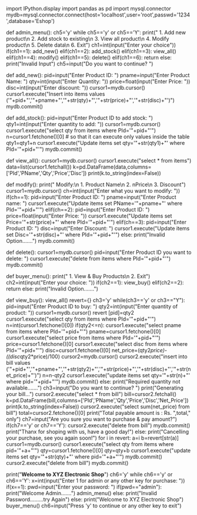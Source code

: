 import IPython.display
import pandas as pd
import mysql.connector
mydb=mysql.connector.connect(host='localhost',user='root',passwd='1234',database='Eshop')

def admin_menu():
    ch5='y'
    while ch5=='y' or ch5=='Y':
        print(" 1. Add new product\n 2. Add stock to existing\n 3. View all product\n 4. Modify product\n 5. Delete data\n 6. Exit")
        ch1=int(input("Enter your choice"))
        if(ch1==1):
            add_new()
        elif(ch1==2):
 add_stock()
        elif(ch1==3):
            view_all()
        elif(ch1==4):
            modify()
        elif(ch1==5):
            delete()
        elif(ch1==6):
            return
        else:
            print("Invalid Input")
        ch5=input("Do you want to continue? ")

def add_new():
    pid=input("Enter Product ID: ")
    pname=input("Enter Product Name: ")
    qty=int(input("Enter Quantity: "))
    price=float(input("Enter Price: "))
    disc=int(input("Enter discount: "))
    cursor1=mydb.cursor()
    cursor1.execute("Insert into items values ('"+pid+"','"+pname+"','"+str(qty)+"','"+str(price)+"','"+str(disc)+"')")
    mydb.commit()

def add_stock():
    pid=input("Enter Product ID to add stock: ")
    qty1=int(input("Enter quantity to add: "))
    cursor1=mydb.cursor()
    cursor1.execute("select qty from items where PId='"+pid+"'")
    n=cursor1.fetchone()[0] # so that it can execute only values inside the table
    qty1=qty1+n
    cursor1.execute("Update items set qty='"+str(qty1)+"' where PId='"+pid+"'")
    mydb.commit()

def view_all():
    cursor1=mydb.cursor()
    cursor1.execute("select * from items")
    data=list(cursor1.fetchall())
    k=pd.DataFrame(data,columns=['PId','PName','Qty','Price','Disc'])
    print(k.to_string(index=False))
    
def modify():
    print(" Modify:\n 1. Product Name\n 2. nPrice\n 3. Discount")
    cursor1=mydb.cursor()
    ch=int(input("Enter what you want to modify: "))
    if(ch==1):
        pid=input("Enter Product ID: ")
        pname=input("Enter Product name: ")
        cursor1.execute("Update items set PName='"+pname+"' where PId='"+pid+"'")
    elif(ch==2):
        pid=input("Enter Product ID: ")
        price=float(input("Enter Price: "))
        cursor1.execute("Update items set Price='"+str(price)+"' where PId='"+pid+"'")
    elif(ch==3):
        pid=input("Enter Product ID: ")
        disc=input("Enter Discount: ")
        cursor1.execute("Update items set Disc='"+str(disc)+"' where PId='"+pid+"'")
    else:
        print("Invalid Option.......")
    mydb.commit()

def delete():
    cursor1=mydb.cursor()
    pid=input("Enter Product ID you want to delete: ")
    cursor1.execute("delete from items where PId='"+pid+"'")
    mydb.commit()





def buyer_menu():
    print(" 1. View & Buy Products\n 2. Exit")
    ch2=int(input("Enter your choice: "))
    if(ch2==1):
        view_buy()
    elif(ch2==2):
        return
    else:
        print("Invalid Option.......")


def view_buy():
    view_all()
    revert={}
    ch3='y'
    while(ch3=='y' or ch3=="Y"):
        pid=input("Enter Product ID to buy: ")
        qty2=int(input("Enter quantity of product: "))
        cursor1=mydb.cursor()
        revert [pid]=qty2
        cursor1.execute("select qty from items where PId='"+pid+"'")
        n=int(cursor1.fetchone()[0])
        if(qty2<=n):
            cursor1.execute("select pname from items where PId='"+pid+"'")
            pname=cursor1.fetchone()[0]
            cursor1.execute("select price from items where PId='"+pid+"'")
            price=cursor1.fetchone()[0]
            cursor1.execute("select disc from items where PId='"+pid+"'")
            disc=cursor1.fetchone()[0]
            net_price=(qty2*price)-((disc*qty2*price)/100)
            cursor2=mydb.cursor()
            cursor2.execute("insert into bill values ('"+pid+"','"+pname+"','"+str(qty2)+"','"+str(price)+"','"+str(disc)+"','"+str(net_price)+"')")
            n=n-qty2
            cursor1.execute("update items set qty='"+str(n)+"' where pid='"+pid+"'")
            mydb.commit()
        else:
            print("Required quantity not available.......")
        ch3=input("Do you want to continue? ")
    print("Generating your bill...")
    cursor2.execute("select * from bill")
    bill=cursor2.fetchall()
    k=pd.DataFrame(bill,columns=['PId','PName','Qty','Price','Disc','Net_Price'])
    print(k.to_string(index=False))
    cursor2.execute("select sum(net_price) from bill")
    total=cursor2.fetchone()[0]
    print("Total payable amount is : Rs. ",total," only")
    ch7=input("Are you sure you want to purchase & pay amount?")
    if(ch7=='y' or ch7=='Y'):
        cursor2.execute("delete from bill")
        mydb.commit()
        print("Thanx for shoping with us, have a good day!")
    else:
        print("Cancelling your purchase, see you again soon!")
        for i in revert:
            a=i
            b=revert[str(a)]
            cursor1=mydb.cursor()
            cursor1.execute("select qty from items where pid='"+a+"'")
            qty=cursor1.fetchone()[0]
            qty=qty+b
            cursor1.execute("update items set qty='"+str(qty)+"' where pid='"+a+"'")
            mydb.commit()
        cursor2.execute("delete from bill")
        mydb.commit()
        
    
   
    



print("**Welcome to XYZ Electronic Shop**")
ch6='y'
while ch6=='y' or ch6=='Y':
    x=int(input("Enter 1 for admin or any other key for purchase: "))
    if(x==1):
        pwd=input("Enter your password: ")
        if(pwd=="admin"):
            print("Welcome Admin.......")
            admin_menu()
        else:
            print("Invalid Password.........try Again")
    else:
        print("Welcome to XYZ Electronic Shop")
        buyer_menu()
    ch6=input("Press 'y' to continue or any other key to exit")
